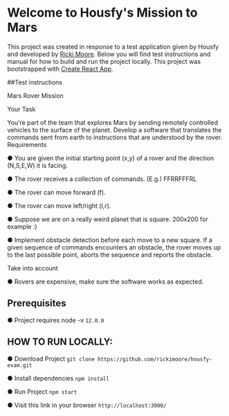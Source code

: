 # Welcome to Housfy's Mission to Mars

This project was created in response to a test application given by Housfy and developed by [Ricki Moore](https://www.linkedin.com/in/ricki-moore-511a2110a/).
Below you will find test instructions and manual for how to build and run the project locally.
This project was bootstrapped with [Create React App](https://github.com/facebook/create-react-app).

##Test instructions

Mars Rover Mission

Your Task

You’re part of the team that explores Mars by sending remotely controlled vehicles to the surface
of the planet. Develop a software that translates the commands sent from earth to instructions
that are understood by the rover.
Requirements

● You are given the initial starting point (x,y) of a rover and the direction (N,S,E,W)
it is facing.

● The rover receives a collection of commands. (E.g.) FFRRFFFRL

● The rover can move forward (f).

● The rover can move left/right (l,r).

● Suppose we are on a really weird planet that is square. 200x200 for example :)

● Implement obstacle detection before each move to a new square. If a given
sequence of commands encounters an obstacle, the rover moves up to the last
possible point, aborts the sequence and reports the obstacle.

Take into account

● Rovers are expensive, make sure the software works as expected.


## Prerequisites
● Project requires node -v `12.0.0`

## HOW TO RUN LOCALLY:

● Download Project
`git clone https://github.com/rickimoore/housfy-exam.git`

● Install dependencies
`npm install`

● Run Project
`npm start`

● Visit this link in your browser
`http://localhost:3000/`
